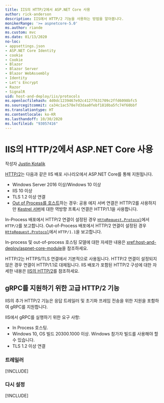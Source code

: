 ```yaml
---
title: IIS의 HTTP/2에서 ASP.NET Core 사용
author: rick-anderson
description: IIS에서 HTTP/2 기능을 사용하는 방법을 알아봅니다.
monikerRange: '>= aspnetcore-5.0'
ms.author: riande
ms.custom: mvc
ms.date: 01/13/2020
no-loc:
- appsettings.json
- ASP.NET Core Identity
- cookie
- Cookie
- Blazor
- Blazor Server
- Blazor WebAssembly
- Identity
- Let's Encrypt
- Razor
- SignalR
uid: host-and-deploy/iis/protocols
ms.openlocfilehash: 4d0dc1239467e92c4127f631709c2ffd6098bfc5
ms.sourcegitcommit: ca34c1ac578e7d3daa0febf1810ba5fc74f60bbf
ms.translationtype: HT
ms.contentlocale: ko-KR
ms.lasthandoff: 10/30/2020
ms.locfileid: "93057416"
---
```

# <a name="use-aspnet-core-with-http2-on-iis"></a>IIS의 HTTP/2에서 ASP.NET Core 사용

작성자 [Justin Kotalik](https://github.com/jkotalik)

[HTTP/2](https://httpwg.org/specs/rfc7540.html)는 다음과 같은 IIS 배포 시나리오에서 ASP.NET Core를 통해 지원됩니다.

* Windows Server 2016 이상/Windows 10 이상
* IIS 10 이상
* TLS 1.2 이상 연결
* [Out of Process를 호스트](xref:host-and-deploy/iis/index#out-of-process-hosting-model)하는 경우: 공용 에지 서버 연결은 HTTP/2를 사용하지만 [Kestrel 서버](xref:fundamentals/servers/kestrel)에 대한 역방향 프록시 연결은 HTTP/1.1을 사용합니다.

In-Process 배포에서 HTTP/2 연결이 설정된 경우 [`HttpRequest.Protocol`](xref:Microsoft.AspNetCore.Http.HttpRequest.Protocol*)에서 `HTTP/2`를 보고합니다. Out-of-Process 배포에서 HTTP/2 연결이 설정된 경우 [`HttpRequest.Protocol`](xref:Microsoft.AspNetCore.Http.HttpRequest.Protocol*)에서 `HTTP/1.1`을 보고합니다.

In-process 및 out-of-process 호스팅 모델에 대한 자세한 내용은 <xref:host-and-deploy/aspnet-core-module>을 참조하세요.

HTTP/2는 HTTPS/TLS 연결에서 기본적으로 사용됩니다. HTTP/2 연결이 설정되지 않은 경우 연결이 HTTP/1.1로 대체됩니다. IIS 배포가 포함된 HTTP/2 구성에 대한 자세한 내용은 [IIS의 HTTP/2](/iis/get-started/whats-new-in-iis-10/http2-on-iis)를 참조하세요.

## <a name="advanced-http2-features-to-support-grpc"></a>gRPC를 지원하기 위한 고급 HTTP/2 기능

IIS의 추가 HTTP/2 기능은 응답 트레일러 및 초기화 프레임 전송을 위한 지원을 포함하여 gRPC를 지원합니다.

IIS에서 gRPC를 실행하기 위한 요구 사항:

* In Process 호스팅.
* Windows 10, OS 빌드 20300.1000 이상. Windows 참가자 빌드를 사용해야 할 수 있습니다.
* TLS 1.2 이상 연결

### <a name="trailers"></a>트레일러

[!INCLUDE[](~/includes/trailers.md)]

### <a name="reset"></a>다시 설정

[!INCLUDE[](~/includes/reset.md)]
